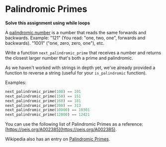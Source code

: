 # Palindromic Primes

**Solve this assignment using while loops**

A [palindromic number](https://en.wikipedia.org/wiki/Palindromic_number) is a number that reads the same forwards and backwards. Example: "121" (You read: "one, two, one", forwards and backwards). "1001" ("one, zero, zero, one"), etc.

Write a function `next_palindromic_prime` that receives a number and returns the closest larger number that's both a prime and palindromic.

As we haven't worked with strings in depth yet, we've already provided a function to reverse a string (useful for your `is_palindromic` function).

Examples:

```python
next_palindromic_prime(100) == 101
next_palindromic_prime(150) == 151
next_palindromic_prime(160) == 181
next_palindromic_prime(200) == 313
next_palindromic_prime(10000) == 10301
next_palindromic_prime(12000) == 12421
```

You can use the following list of Palindromic Primes as a reference: [https://oeis.org/A002385](https://oeis.org/A002385).

Wikipedia also has an entry on [Palindromic Primes](https://en.wikipedia.org/wiki/Palindromic_prime).
